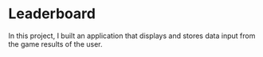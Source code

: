 # Leaderboard
In this project, I built an application that displays and stores data input from the game results of the user. 
